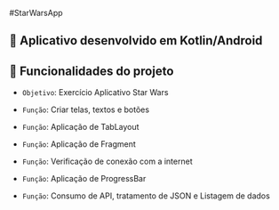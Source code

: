#StarWarsApp
## 📁 Aplicativo desenvolvido em Kotlin/Android

## :hammer: Funcionalidades do projeto

- `Objetivo`: Exercício Aplicativo Star Wars

- `Função`: Criar telas, textos e botões

- `Função`: Aplicação de TabLayout

- `Função`: Aplicação de Fragment

- `Função`: Verificação de conexão com a internet

- `Função`: Aplicação de ProgressBar

- `Função`: Consumo de API, tratamento de JSON e Listagem de dados